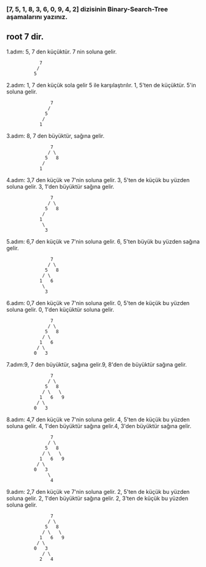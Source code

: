 ### [7, 5, 1, 8, 3, 6, 0, 9, 4, 2] dizisinin Binary-Search-Tree aşamalarını yazınız.

## root 7 dir.

1.adım: 5, 7 den küçüktür. 7 nin soluna gelir.

			    7
		       /
		      5

2.adım: 1, 7 den küçük sola gelir 5 ile karşılaştırılır. 1, 5'ten de küçüktür.	5'in soluna gelir.

				    7
			       /
			      5
			     /
			    1

3.adım: 8, 7 den büyüktür, sağına gelir.

				    7
			       / \
			      5	  8
			     /
			    1

4.adım: 3,7 den küçük ve 7'nin soluna gelir. 3, 5'ten de küçük bu yüzden soluna gelir.	3, 1'den büyüktür sağına gelir.

				    7
			       / \
			      5	  8
			     /
			    1
			     \
			      3

5.adım: 6,7 den küçük ve 7'nin soluna gelir. 6, 5'ten büyük bu yüzden sağına gelir.

				    7
			       / \
			      5	  8
			     / \
			    1   6
			     \
			      3

6.adım: 0,7 den küçük ve 7'nin soluna gelir. 0, 5'ten de küçük bu yüzden soluna gelir.	0, 1'den küçüktür soluna gelir.

				    7
			       / \
			      5	  8
			     / \
			    1   6
			   / \
			  0   3

7.adım:9, 7 den büyüktür, sağına gelir.9, 8'den de büyüktür sağına gelir.

				    7
			       / \
			      5	  8
			     / \   \
			    1   6   9
			   / \
			  0   3
              
8.adım: 4,7 den küçük ve 7'nin soluna gelir. 4, 5'ten de küçük bu yüzden soluna gelir.	4, 1'den büyüktür sağına gelir.4, 3'den büyüktür sağına gelir.

				    7
			       / \
			      5	  8
			     / \   \
			    1   6   9
			   / \
			  0   3
			       \
				    4

9.adım: 2,7 den küçük ve 7'nin soluna gelir. 2, 5'ten de küçük bu yüzden soluna gelir.	2, 1'den büyüktür sağına gelir. 2, 3'ten de küçük bu yüzden soluna gelir.

				    7
			       / \
			      5	  8
			     / \   \
			    1   6   9
			   / \
			  0   3
			     / \
			    2 	4
	
			       	